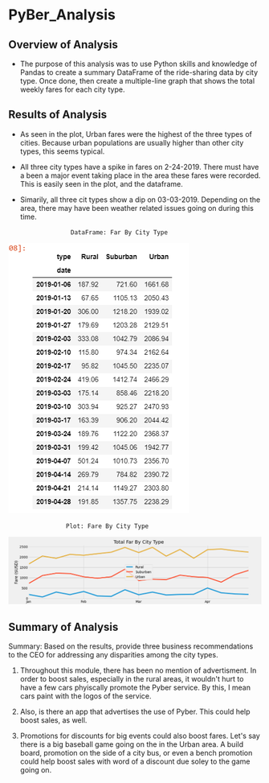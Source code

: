 # PyBer_Analysis

## Overview of Analysis

- The purpose of this analysis was to use Python skills and knowledge of Pandas to create a summary DataFrame of the ride-sharing data by city type.  Once done, then create a multiple-line graph that shows the total weekly fares for each city type.

## Results of Analysis

- As seen in the plot, Urban fares were the highest of the three types of cities. Because urban populations are usually higher than other city types, this seems typical. 

- All three city types have a spike in fares on 2-24-2019.  There must have a been a major event taking place in the area these fares were recorded.  This is easily seen in the plot, and the dataframe.

- Simarily, all three cit types show a dip on 03-03-2019.  Depending on the area, there may have been weather related issues going on during this time.

                    DataFrame: Far By City Type 
![image](https://github.com/snkty8/PyBer_Analysis/blob/main/Resources/weekly_trip_data_df.png)

                    Plot: Fare By City Type
![image](https://github.com/snkty8/PyBer_Analysis/blob/main/analysis/PyBer_fare_summary.png)

## Summary of Analysis
Summary: Based on the results, provide three business recommendations to the CEO for addressing any disparities among the city types.

1. Throughout this module, there has been no mention of advertisment.  In order to boost sales, especially in the rural areas, it wouldn't hurt to have a few cars phyiscally promote the Pyber service.  By this, I mean cars paint with the logos of the service.

2.  Also, is there an app that advertises the use of Pyber.  This could help boost sales, as well.

3. Promotions for discounts for big events could also boost fares.  Let's say there is a big baseball game going on the in the Urban area.  A build board, promotion on the side of a city bus, or even a bench promotion could help boost sales with word of a discount due soley to the game going on.


